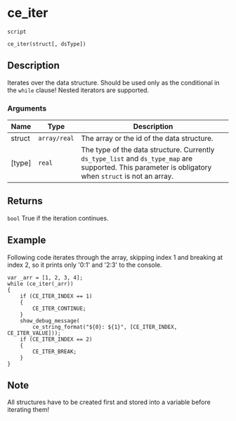 # ce_iter
`script`
```gml
ce_iter(struct[, dsType])
```

## Description
Iterates over the data structure. Should be used only as the conditional
 in the `while` clause! Nested iterators are supported.

### Arguments
| Name | Type | Description |
| ---- | ---- | ----------- |
| struct | `array/real` | The array or the id of the data structure. |
| [type] | `real` | The type of the data structure. Currently `ds_type_list` and `ds_type_map` are supported. This parameter is obligatory when `struct` is  not an array. |

## Returns
`bool` True if the iteration continues.

## Example
Following code iterates through the array, skipping index 1 and breaking
at index 2, so it prints only '0:1' and '2:3' to the console.
```gml
var _arr = [1, 2, 3, 4];
while (ce_iter(_arr))
{
    if (CE_ITER_INDEX == 1)
    {
        CE_ITER_CONTINUE;
    }
    show_debug_message(
        ce_string_format("${0}: ${1}", [CE_ITER_INDEX, CE_ITER_VALUE]));
    if (CE_ITER_INDEX == 2)
    {
        CE_ITER_BREAK;
    }
}
```

## Note
 All structures have to be created first and stored into a variable
before iterating them!